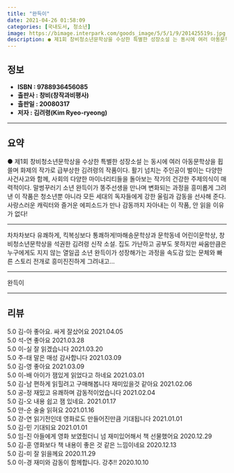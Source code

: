 ```yaml
---
title: "완득이"
date: 2021-04-26 01:58:09
categories: [국내도서, 청소년]
image: https://bimage.interpark.com/goods_image/5/5/1/9/201425519s.jpg
description: ● 제1회 창비청소년문학상을 수상한 특별한 성장소설 는 동시에 여러 아동문학상을 휩쓸며 화제의 작가로 급부상한 김려령의 작품이다. 활기 넘치는 주인공이 벌이는 다양한 사건사고와 함께, 사회의 다양한 마이너리티들을 돌아보는 작가의 건강한 주제의식이 매력적이다. 말썽꾸러기 소년 완득이가
---
```


## **정보**

- **ISBN : 9788936456085**
- **출판사 : 창비(창작과비평사)**
- **출판일 : 20080317**
- **저자 : 김려령(Kim Ryeo-ryeong)**

------



## **요약**

●  제1회 창비청소년문학상을 수상한 특별한 성장소설 는 동시에 여러 아동문학상을 휩쓸며 화제의 작가로 급부상한 김려령의 작품이다. 활기 넘치는 주인공이 벌이는 다양한 사건사고와 함께, 사회의 다양한 마이너리티들을 돌아보는 작가의 건강한 주제의식이 매력적이다. 말썽꾸러기 소년 완득이가 똥주선생을 만나며 변화되는 과정을 흥미롭게 그려낸 이 작품은 청소년뿐 아니라 모든 세대의 독자들에게 강한 울림과 감동을 선사해 준다. 사랑스러운 캐릭터와 즐거운 에피소드가 만나 감동까지 자아내는 이 작품, 안 읽을 이유가 없다!

------

차차차보다 유쾌하게, 킥복싱보다 통쾌하게!마해송문학상과 문학동네 어린이문학상, 창비청소년문학상을 석권한 김려령 신작 소설. 집도 가난하고 공부도 못하지만 싸움만큼은 누구에게도 지지 않는 열일곱 소년 완득이가 성장해가는 과정을 속도감 있는 문체와 빠른 스토리 전개로 흥미진진하게 그려내고... 

------


완득이 

------


## **리뷰** 

5.0 김-아 좋아요. 싸게 잘샀어요 2021.04.05 <br/>5.0 석-연 좋아요 2021.03.28 <br/>5.0 이-실 잘 읽겠습니다 2021.03.20 <br/>5.0 주-태 말은 매성 감사합니다 2021.03.09 <br/>5.0 김-영 좋아요 2021.03.09 <br/>5.0 이-배 아이가 잼있게 읽었다고 하네요 2021.03.01 <br/>5.0 김-남 편하게 읽힐려고 구매해봅니다
재미있을것 같아요 2021.02.06 <br/>5.0 공-정 재밌고 유쾌하며 감동적이었습니다 2021.02.04 <br/>5.0 김-오 내용 쉽고 잼 있네요. 2021.01.17 <br/>5.0 안-순 술술 읽혀요 2021.01.16 <br/>5.0 강-연 읽기전인데 영화로도 만들어진만큼 기대됩니다 2021.01.01 <br/>5.0 김-민 기대되요 2021.01.01 <br/>5.0 임-진 아들에게 영화 보였쥤더니 넘 재미있어해서 책 선물했어요 2020.12.29 <br/>5.0 김-훈 영화보다 책 내용이 좋은 것 같은 느낌이네요 2020.12.13 <br/>5.0 김-미 잘 읽을께요 2020.11.29 <br/>5.0 이-경 재미와 감동이 함께합니다.
강추!! 2020.10.10 <br/>
